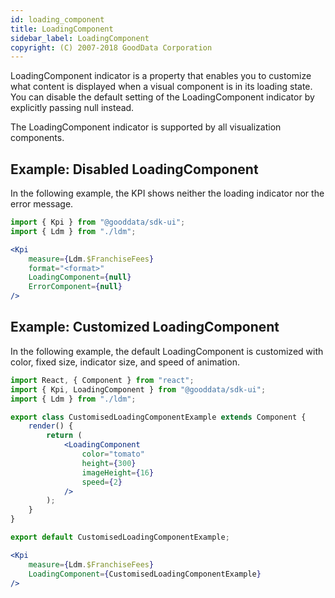 ```yaml
---
id: loading_component
title: LoadingComponent
sidebar_label: LoadingComponent
copyright: (C) 2007-2018 GoodData Corporation
---
```


LoadingComponent indicator is a property that enables you to customize what content is displayed when a visual component is in its loading state. You can disable the default setting of the LoadingComponent indicator by explicitly passing null instead.

The LoadingComponent indicator is supported by all visualization components.

## Example: Disabled LoadingComponent

In the following example, the KPI shows neither the loading indicator nor the error message.

```jsx
import { Kpi } from "@gooddata/sdk-ui";
import { Ldm } from "./ldm";

<Kpi
    measure={Ldm.$FranchiseFees}
    format="<format>"
    LoadingComponent={null}
    ErrorComponent={null}
/>
```

## Example: Customized LoadingComponent

In the following example, the default LoadingComponent is customized with color, fixed size, indicator size, and speed of animation.

```jsx
import React, { Component } from "react";
import { Kpi, LoadingComponent } from "@gooddata/sdk-ui";
import { Ldm } from "./ldm";

export class CustomisedLoadingComponentExample extends Component {
    render() {
        return (
            <LoadingComponent
                color="tomato"
                height={300}
                imageHeight={16}
                speed={2}
            />
        );
    }
}

export default CustomisedLoadingComponentExample;

<Kpi
    measure={Ldm.$FranchiseFees}
    LoadingComponent={CustomisedLoadingComponentExample}
/>
```
